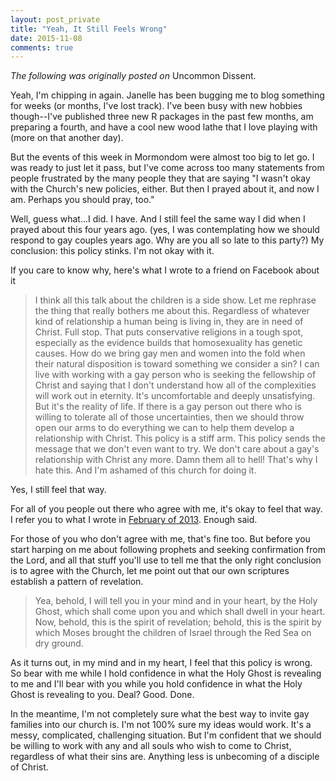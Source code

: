 ```yaml
---
layout: post_private
title: "Yeah, It Still Feels Wrong"
date: 2015-11-08
comments: true
---
```


_The following was originally posted on_ Uncommon Dissent.

Yeah, I'm chipping in again.  Janelle has been bugging me to blog something for weeks (or months, I've lost track).  I've been busy with new hobbies though--I've published three new R packages in the past few months, am preparing a fourth, and have a cool new wood lathe that I love playing with (more on that another day).

But the events of this week in Mormondom were almost too big to let go.  I was ready to just let it pass, but I've come across too many statements from people frustrated by the many people they that are saying "I wasn't okay with the Church's new policies, either.  But then I prayed about it, and now I am.  Perhaps you should pray, too."

Well, guess what...I did.  I have.  And I still feel the same way I did when I prayed about this four years ago.  (yes, I was contemplating how we should respond to gay couples years ago.  Why are you all so late to this party?)  My conclusion: this policy stinks.  I'm not okay with it.

If you care to know why, here's what I wrote to a friend on Facebook about it

> I think all this talk about the children is a side show. Let me rephrase the thing that really bothers me about this. Regardless of whatever kind of relationship a human being is living in, they are in need of Christ. Full stop.
> That puts conservative religions in a tough spot, especially as the evidence builds that homosexuality has genetic causes. How do we bring gay men and women into the fold when their natural disposition is toward something we consider a sin? 
> I can live with working with a gay person who is seeking the fellowship of Christ and saying that I don't understand how all of the complexities will work out in eternity. It's uncomfortable and deeply unsatisfying. But it's the reality of life.
> If there is a gay person out there who is willing to tolerate all of those uncertainties, then we should throw open our arms to do everything we can to help them develop a relationship with Christ. 
> This policy is a stiff arm. This policy sends the message that we don't even want to try. We don't care about a gay's relationship with Christ any more. Damn them all to hell!
> That's why I hate this. And I'm ashamed of this church for doing it.

Yes, I still feel that way.

For all of you people out there who agree with me, it's okay to feel that way.  I refer you to what I wrote in [February of 2013](http://myuncommondissent.blogspot.com/2013/02/i-tell-no-one-any-story-but-his-own.html).  Enough said.

For those of you who don't agree with me, that's fine too.  But before you start harping on me about following prophets and seeking confirmation from the Lord, and all that stuff you'll use to tell me that the only right conclusion is to agree with the Church, let me point out that our own scriptures establish a pattern of revelation.

> Yea, behold, I will tell you in your mind and in your heart, by the Holy Ghost, which shall come upon you and which shall dwell in your heart.
> Now, behold, this is the spirit of revelation; behold, this is the spirit by which Moses brought the children of Israel through the Red Sea on dry ground.

As it turns out, in my mind and in my heart, I feel that this policy is wrong.  So bear with me while I hold confidence in what the Holy Ghost is revealing to me and I'll bear with you while you hold confidence in what the Holy Ghost is revealing to you.  Deal?  Good.  Done.

In the meantime, I'm not completely sure what the best way to invite gay families into our church is.  I'm not 100% sure my ideas would work.  It's a messy, complicated, challenging situation.  But I'm confident that we should be willing to work with any and all souls who wish to come to Christ, regardless of what their sins are.  Anything less is unbecoming of a disciple of Christ.